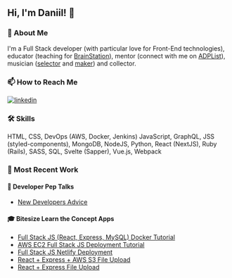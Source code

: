 <!--
**daniil/daniil** is a ✨ _special_ ✨ repository because its `README.md` (this file) appears on your GitHub profile.

Here are some ideas to get you started:

- 🔭 I’m currently working on ...
- 🌱 I’m currently learning ...
- 👯 I’m looking to collaborate on ...
- 🤔 I’m looking for help with ...
- 💬 Ask me about ...
- 📫 How to reach me: ...
- 😄 Pronouns: ...
- ⚡ Fun fact: ...
-->


## Hi, I'm Daniil! 👋

  
### 🚀 About Me
I'm a Full Stack developer (with particular love for Front-End technologies), educator (teaching for [BrainStation](http://brainstation.io/)), mentor (connect with me on [ADPList](https://adplist.org/mentors/daniil-molodkov)), musician ([selector](https://mixcloud.com/monogammee) and [maker](https://open.spotify.com/artist/0njszUF4sEjhz5faWDYtv5)) and collector.

  
### 📫 How to Reach Me
[![linkedin](https://img.shields.io/badge/linkedin-0A66C2?style=for-the-badge&logo=linkedin&logoColor=white)](https://www.linkedin.com/in/daniilmolodkov/)

  
### 🛠 Skills
HTML,
CSS,
DevOps (AWS, Docker, Jenkins)
JavaScript,
GraphQL,
JSS (styled-components),
MongoDB,
NodeJS,
Python,
React (NextJS),
Ruby (Rails), 
SASS,
SQL, 
Svelte (Sapper), 
Vue.js, 
Webpack

### 🔭 Most Recent Work

#### 🦉 Developer Pep Talks

- [New Developers Advice](https://github.com/daniil/new-developers-advice)

#### 🎓 Bitesize Learn the Concept Apps 

- [Full Stack JS (React, Express, MySQL) Docker Tutorial](https://github.com/daniil/full-stack-js-docker-tutorial)
- [AWS EC2 Full Stack JS Deployment Tutorial](https://github.com/daniil/full-stack-js-ec2-tutorial)
- [Full Stack JS Netlify Deployment](https://github.com/daniil/full-stack-netlify)
- [React + Express + AWS S3 File Upload](https://github.com/daniil/react-express-aws-s3)
- [React + Express File Upload](https://github.com/daniil/react-express-file-upload)


  
